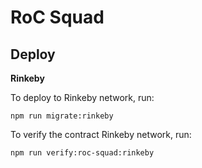 # RoC Squad

## Deploy

**Rinkeby**

To deploy to Rinkeby network, run:

```
npm run migrate:rinkeby
```

To verify the contract Rinkeby network, run:

```
npm run verify:roc-squad:rinkeby
```
